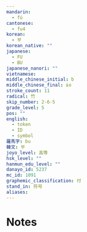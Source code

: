 ```yaml
---
mandarin:
  - fú
cantonese:
  - fu4
korean:
  - 부
korean_native: ""
japanese:
  - FU
  - BU
japanese_nanori: ""
vietnamese:
middle_chinese_initial: b
middle_chinese_final: ɨo
stroke_count: 11
radical: 竹
skip_number: 2-6-5
grade_level: 5
pos: ""
english:
  - token
  - ID
  - symbol
羅馬字: bu
韓文: 부
joyo_level: 高等
hsk_level: ""
hanmun_edu_level: ""
danayo_id: 5237
mc_id: 1091
graphemic_classification: 付
stand_in: 符号
aliases:
---
```


# Notes
